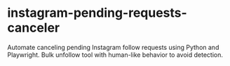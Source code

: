 # instagram-pending-requests-canceler
Automate canceling pending Instagram follow requests using Python and Playwright. Bulk unfollow tool with human-like behavior to avoid detection.
